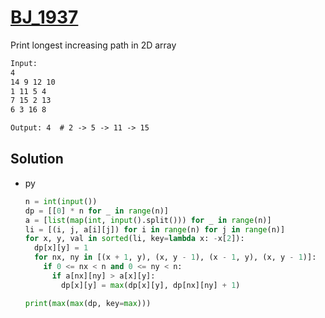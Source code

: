# [BJ_1937](https://acmicpc.net/problem/1937)

Print longest increasing path in 2D array

```txt
Input:
4
14 9 12 10
1 11 5 4
7 15 2 13
6 3 16 8

Output: 4  # 2 -> 5 -> 11 -> 15
```

## Solution

* py

  ```py
  n = int(input())
  dp = [[0] * n for _ in range(n)]
  a = [list(map(int, input().split())) for _ in range(n)]
  li = [(i, j, a[i][j]) for i in range(n) for j in range(n)]
  for x, y, val in sorted(li, key=lambda x: -x[2]):
    dp[x][y] = 1
    for nx, ny in [(x + 1, y), (x, y - 1), (x - 1, y), (x, y - 1)]:
      if 0 <= nx < n and 0 <= ny < n:
        if a[nx][ny] > a[x][y]:
          dp[x][y] = max(dp[x][y], dp[nx][ny] + 1)

  print(max(max(dp, key=max)))
  ```

